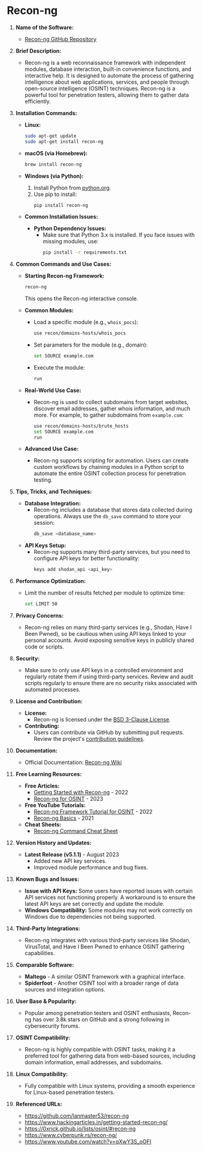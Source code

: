 # Recon-ng

1. **Name of the Software:**
   - [Recon-ng GitHub Repository](https://github.com/lanmaster53/recon-ng)

2. **Brief Description:**
   - Recon-ng is a web reconnaissance framework with independent modules, database interaction, built-in convenience functions, and interactive help. It is designed to automate the process of gathering intelligence about web applications, services, and people through open-source intelligence (OSINT) techniques. Recon-ng is a powerful tool for penetration testers, allowing them to gather data efficiently.

3. **Installation Commands:**
   - **Linux:**
     ```bash
     sudo apt-get update
     sudo apt-get install recon-ng
     ```
   - **macOS (via Homebrew):**
     ```bash
     brew install recon-ng
     ```
   - **Windows (via Python):**
     1. Install Python from [python.org](https://www.python.org/).
     2. Use pip to install:
        ```bash
        pip install recon-ng
        ```

   - **Common Installation Issues:**
     - **Python Dependency Issues:**
       - Make sure that Python 3.x is installed. If you face issues with missing modules, use:
         ```bash
         pip install -r requirements.txt
         ```

4. **Common Commands and Use Cases:**
   - **Starting Recon-ng Framework:**
     ```bash
     recon-ng
     ```
     This opens the Recon-ng interactive console.
   
   - **Common Modules:**
     - Load a specific module (e.g., `whois_pocs`):
       ```bash
       use recon/domains-hosts/whois_pocs
       ```
     - Set parameters for the module (e.g., domain):
       ```bash
       set SOURCE example.com
       ```
     - Execute the module:
       ```bash
       run
       ```

   - **Real-World Use Case:**
     - Recon-ng is used to collect subdomains from target websites, discover email addresses, gather whois information, and much more. For example, to gather subdomains from `example.com`:
       ```bash
       use recon/domains-hosts/brute_hosts
       set SOURCE example.com
       run
       ```

   - **Advanced Use Case:**
     - Recon-ng supports scripting for automation. Users can create custom workflows by chaining modules in a Python script to automate the entire OSINT collection process for penetration testing.

5. **Tips, Tricks, and Techniques:**
   - **Database Integration:**
     - Recon-ng includes a database that stores data collected during operations. Always use the `db_save` command to store your session:
       ```bash
       db_save <database_name>
       ```
   - **API Keys Setup:**
     - Recon-ng supports many third-party services, but you need to configure API keys for better functionality:
       ```bash
       keys add shodan_api <api_key>
       ```

6. **Performance Optimization:**
   - Limit the number of results fetched per module to optimize time:
     ```bash
     set LIMIT 50
     ```

7. **Privacy Concerns:**
   - Recon-ng relies on many third-party services (e.g., Shodan, Have I Been Pwned), so be cautious when using API keys linked to your personal accounts. Avoid exposing sensitive keys in publicly shared code or scripts.

8. **Security:**
   - Make sure to only use API keys in a controlled environment and regularly rotate them if using third-party services. Review and audit scripts regularly to ensure there are no security risks associated with automated processes.

9. **License and Contribution:**
   - **License:**
     - Recon-ng is licensed under the [BSD 3-Clause License](https://github.com/lanmaster53/recon-ng/blob/master/LICENSE).
   - **Contributing:**
     - Users can contribute via GitHub by submitting pull requests. Review the project's [contribution guidelines](https://github.com/lanmaster53/recon-ng/blob/master/CONTRIBUTING.md).

10. **Documentation:**
    - Official Documentation: [Recon-ng Wiki](https://github.com/lanmaster53/recon-ng/wiki)

11. **Free Learning Resources:**
    - **Free Articles:**
      - [Getting Started with Recon-ng](https://www.hackingarticles.in/getting-started-recon-ng/) - 2022
      - [Recon-ng for OSINT](https://www.cyberpunk.rs/recon-ng/) - 2023
    - **Free YouTube Tutorials:**
      - [Recon-ng Framework Tutorial for OSINT](https://www.youtube.com/watch?v=qXwY3S_oOFI) - 2022
      - [Recon-ng Basics](https://www.youtube.com/watch?v=aGrGpCC0QgY) - 2021
    - **Cheat Sheets:**
      - [Recon-ng Command Cheat Sheet](https://0xrick.github.io/lists/osint/#recon-ng)

12. **Version History and Updates:**
    - **Latest Release (v5.1.1)** - August 2023
      - Added new API key services.
      - Improved module performance and bug fixes.
   
13. **Known Bugs and Issues:**
    - **Issue with API Keys:** Some users have reported issues with certain API services not functioning properly. A workaround is to ensure the latest API keys are set correctly and update the module.
    - **Windows Compatibility:** Some modules may not work correctly on Windows due to dependencies not being supported.

14. **Third-Party Integrations:**
    - Recon-ng integrates with various third-party services like Shodan, VirusTotal, and Have I Been Pwned to enhance OSINT gathering capabilities.

15. **Comparable Software:**
    - **Maltego** - A similar OSINT framework with a graphical interface.
    - **Spiderfoot** - Another OSINT tool with a broader range of data sources and integration options.

16. **User Base & Popularity:**
    - Popular among penetration testers and OSINT enthusiasts, Recon-ng has over 3.8k stars on GitHub and a strong following in cybersecurity forums.

17. **OSINT Compatibility:**
    - Recon-ng is highly compatible with OSINT tasks, making it a preferred tool for gathering data from web-based sources, including domain information, email addresses, and subdomains.

18. **Linux Compatibility:**
    - Fully compatible with Linux systems, providing a smooth experience for Linux-based penetration testers.

19. **Referenced URLs:**
    - https://github.com/lanmaster53/recon-ng
    - https://www.hackingarticles.in/getting-started-recon-ng/
    - https://0xrick.github.io/lists/osint/#recon-ng
    - https://www.cyberpunk.rs/recon-ng/
    - https://www.youtube.com/watch?v=qXwY3S_oOFI
